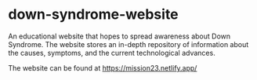 # down-syndrome-website
An educational website that hopes to spread awareness about Down Syndrome. 
The website stores an in-depth repository of information about the causes, symptoms, and the current technological advances.

The website can be found at https://mission23.netlify.app/
